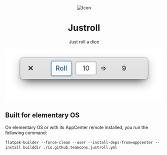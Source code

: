 <p align="center">
    <img src="data/icons/128.svg" alt="Icon" />
</p>

<h1 align="center">Justroll</h1>
<p align="center">Just roll a dice</p>

<!-- <p align="center">
  <a href="https://appcenter.elementary.io/com.github.elfenware.badger">
    <img src="https://appcenter.elementary.io/badge.svg" alt="Get it on AppCenter" />
  </a>
</p> -->

<p align="center">
    <img src="data/screenshot.png" alt="Screenshot">
</p>


## Built for elementary OS

On elementary OS or with its AppCenter remote installed, you run the following command:

```shell
flatpak-builder --force-clean --user --install-deps-from=appcenter --install builddir ./io.github.teamcons.justroll.yml
```
